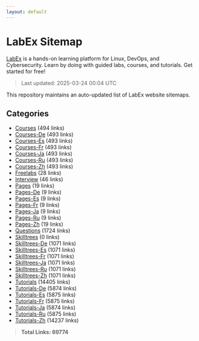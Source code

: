 ```yaml
---
layout: default
---
```


# LabEx Sitemap

[LabEx](https://labex.io) is a hands-on learning platform for Linux, DevOps, and Cybersecurity. Learn by doing with guided labs, courses, and tutorials. Get started for free!

> Last updated: 2025-03-24 00:04 UTC

This repository maintains an auto-updated list of LabEx website sitemaps.

## Categories

- [Courses](categories/courses.md) (494 links)
- [Courses-De](categories/courses-de.md) (493 links)
- [Courses-Es](categories/courses-es.md) (493 links)
- [Courses-Fr](categories/courses-fr.md) (493 links)
- [Courses-Ja](categories/courses-ja.md) (493 links)
- [Courses-Ru](categories/courses-ru.md) (493 links)
- [Courses-Zh](categories/courses-zh.md) (493 links)
- [Freelabs](categories/freelabs.md) (28 links)
- [Interview](categories/interview.md) (46 links)
- [Pages](categories/pages.md) (19 links)
- [Pages-De](categories/pages-de.md) (9 links)
- [Pages-Es](categories/pages-es.md) (9 links)
- [Pages-Fr](categories/pages-fr.md) (9 links)
- [Pages-Ja](categories/pages-ja.md) (9 links)
- [Pages-Ru](categories/pages-ru.md) (9 links)
- [Pages-Zh](categories/pages-zh.md) (19 links)
- [Questions](categories/questions.md) (1724 links)
- [Skilltrees](categories/skilltrees.md) (0 links)
- [Skilltrees-De](categories/skilltrees-de.md) (1071 links)
- [Skilltrees-Es](categories/skilltrees-es.md) (1071 links)
- [Skilltrees-Fr](categories/skilltrees-fr.md) (1071 links)
- [Skilltrees-Ja](categories/skilltrees-ja.md) (1071 links)
- [Skilltrees-Ru](categories/skilltrees-ru.md) (1071 links)
- [Skilltrees-Zh](categories/skilltrees-zh.md) (1071 links)
- [Tutorials](categories/tutorials.md) (14405 links)
- [Tutorials-De](categories/tutorials-de.md) (5874 links)
- [Tutorials-Es](categories/tutorials-es.md) (5875 links)
- [Tutorials-Fr](categories/tutorials-fr.md) (5875 links)
- [Tutorials-Ja](categories/tutorials-ja.md) (5874 links)
- [Tutorials-Ru](categories/tutorials-ru.md) (5875 links)
- [Tutorials-Zh](categories/tutorials-zh.md) (14237 links)

> **Total Links: 69774**
